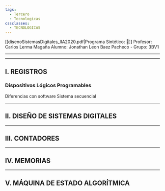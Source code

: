 ```yaml
---
tags:
  - Tercero
  - Tecnologicas
cssclasses:
  - TECNOLOGICAS
---
```

[[disenoSistemasDigitales_IIA2020.pdf|Programa Sintético: 📄]]
Profesor: Carlos Lerma Magaña
Alumno: Jonathan Leon Baez Pacheco - Grupo: 3BV1
____
____
## I.  REGISTROS

### Dispositivos Lógicos Programables

Diferencias con software
Sistema secuencial


____
## II.  DISEÑO DE SISTEMAS DIGITALES

---
## III.  CONTADORES

____
## IV.  MEMORIAS

____
## V.  MÁQUINA DE ESTADO ALGORÍTMICA


